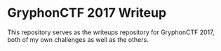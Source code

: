 # GryphonCTF 2017 Writeup
This repository serves as the writeups repository for GryphonCTF 2017, both of my own challenges as well as the others.
